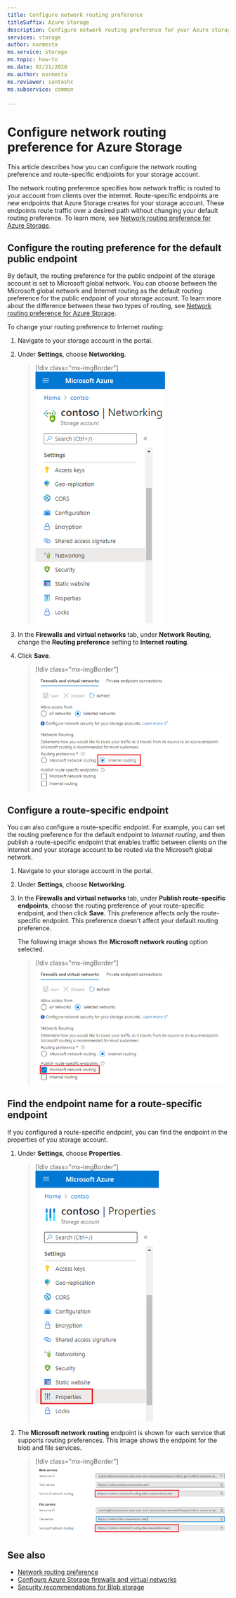 ```yaml
---
title: Configure network routing preference 
titleSuffix: Azure Storage
description: Configure network routing preference for your Azure storage account to specify how network traffic is routed to your account from clients over the Internet.
services: storage
author: normesta
ms.service: storage
ms.topic: how-to
ms.date: 02/21/2020
ms.author: normesta
ms.reviewer: santoshc
ms.subservice: common 

---
```


# Configure network routing preference for Azure Storage

This article describes how you can configure the network routing preference and route-specific endpoints for your storage account. 

The network routing preference specifies how network traffic is routed to your account from clients over the internet. Route-specific endpoints are new endpoints that Azure Storage creates for your storage account. These endpoints route traffic over a desired path without changing your default routing preference. To learn more, see [Network routing preference for Azure Storage](network-routing-preference.md).

## Configure the routing preference for the default public endpoint

By default, the routing preference for the public endpoint of the storage account is set to Microsoft global network. You can choose between the Microsoft global network and Internet routing as the default routing preference for the public endpoint of your storage account. To learn more about the difference between these two types of routing, see [Network routing preference for Azure Storage](network-routing-preference.md). 

To change your routing preference to Internet routing:

1. Navigate to your storage account in the portal.

2. Under **Settings**, choose **Networking**.

    > [!div class="mx-imgBorder"]
    > ![Networking menu option](./media/configure-network-routing-preference/networking-option.png)

3.	In the **Firewalls and virtual networks** tab, under **Network Routing**, change the **Routing preference** setting to **Internet routing**.

4.	Click **Save**.

    > [!div class="mx-imgBorder"]
    > ![internet routing option](./media/configure-network-routing-preference/internet-routing-option.png)

## Configure a route-specific endpoint

You can also configure a route-specific endpoint. For example, you can set the routing preference for the default endpoint to *Internet routing*, and then publish a route-specific endpoint that enables traffic between clients on the internet and your storage account to be routed via the Microsoft global network.

1.	Navigate to your storage account in the portal.

2.	Under **Settings**, choose **Networking**.

3.	In the **Firewalls and virtual networks** tab, under **Publish route-specific endpoints**, choose the routing preference of your route-specific endpoint, and then click **Save**. This preference affects only the route-specific endpoint. This preference doesn't affect your default routing preference.  

    The following image shows the **Microsoft network routing** option selected.

    > [!div class="mx-imgBorder"]
    > ![Microsoft network routing option](./media/configure-network-routing-preference/microsoft-network-routing-option.png)

## Find the endpoint name for a route-specific endpoint

If you configured a route-specific endpoint, you can find the endpoint in the properties of you storage account.

1.	Under **Settings**, choose **Properties**.

    > [!div class="mx-imgBorder"]
    > ![properties menu option](./media/configure-network-routing-preference/properties.png)

2.	The **Microsoft network routing** endpoint is shown for each service that supports routing preferences. This image shows the endpoint for the blob and file services.

    > [!div class="mx-imgBorder"]
    > ![Microsoft network routing option for route-specific endpoints](./media/configure-network-routing-preference/routing-url.png)


## See also

- [Network routing preference](network-routing-preference.md)
- [Configure Azure Storage firewalls and virtual networks](storage-network-security.md)
- [Security recommendations for Blob storage](../blobs/security-recommendations.md)
